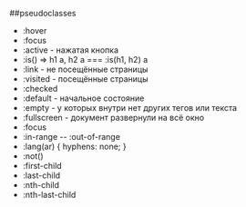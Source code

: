 ##pseudoclasses

- :hover
- :focus
- :active - нажатая кнопка
- :is() => h1 a, h2 a === :is(h1, h2) a
- :link - не посещённые страницы
- :visited - посещённые страницы
- :checked
- :default - начальное состояние
- :empty - у которых внутри нет других тегов или текста
- :fullscreen - документ развернули на всё окно
- :focus
- :in-range -- :out-of-range
- :lang(ar) { hyphens: none; }
- :not()
- :first-child
- :last-child
- :nth-child
- :nth-last-child
